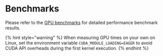 # Benchmarks

Please refer to the [GPU benchmarks](../getting_started/benchmarks/gpu/README.md) for detailed performance benchmark results.

{% hint style="warning" %}
When measuring GPU times on your own on Linux, set the environment variable `CUDA_MODULE_LOADING=EAGER` to avoid CUDA API overheads during the first kernel execution.
{% endhint %}
